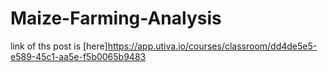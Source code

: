 # Maize-Farming-Analysis

link of ths post is [here]https://app.utiva.io/courses/classroom/dd4de5e5-e589-45c1-aa5e-f5b0065b9483
